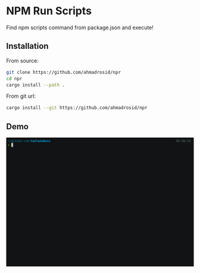 # NPM Run Scripts
Find npm scripts command from package.json and execute!

## Installation
From source:
```bash
git clone https://github.com/ahmadrosid/npr
cd npr
cargo install --path .
```

From git url:
```bash
cargo install --git https://github.com/ahmadrosid/npr
```

## Demo
![demo](/demo.gif)
